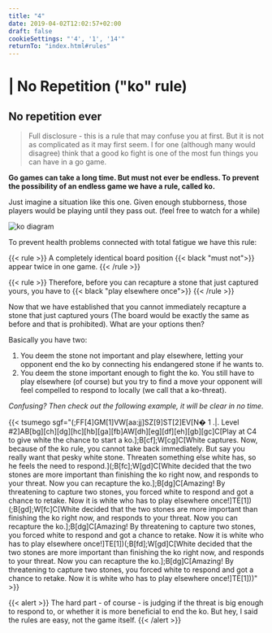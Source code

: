 ```yaml
---
title: "4"
date: 2019-04-02T12:02:57+02:00
draft: false 
cookieSettings: "'4', '1', '14'"
returnTo: "index.html#rules"
---
```


# | No Repetition ("ko" rule)
## No repetition ever

> Full disclosure - this is a rule that may confuse you at first. But it is not as complicated as it may first seem. I for one (although many would disagree) think that a good ko fight is one of the most fun things you can have in a go game.

**Go games can take a long time. But must not ever be endless. To prevent the possibility of an endless game we have a rule, called ko.**

Just imagine a situation like this one. Given enough stubborness, those players would be playing until they pass out. (feel free to watch for a while)

![ko diagram](/images/ko.gif)

To prevent health problems connected with total fatigue we have this rule:

{{< rule >}}
    A completely identical board position {{< black "must not">}} appear twice in one game.
{{< /rule >}}

{{< rule >}}
Therefore, before you can recapture a stone that just captured yours, you have to {{< black "play elsewhere once">}}
{{< /rule >}}

Now that we have established that you cannot immediately recapture a stone that just captured yours (The board would be exactly the same as before and that is prohibited). What are your options then?

Basically you have two:

1. You deem the stone not important and play elsewhere, letting your opponent end the ko by connecting his endangered stone if he wants to.
2. You deem the stone important enough to fight the ko. You still have to play elsewhere (of course) but you try to find a move your opponent will feel compelled to respond to locally (we call that a ko-threat).



*Confusing? Then check out the following example, it will be clear in no time.*

{{< tsumego sgf="(;FF[4]GM[1]VW[aa:jj]SZ[9]ST[2]EV[N� 1 .|. Level #2]AB[bg][ch][dg][hc][hb][ga][fb]AW[dh][eg][df][eh][gb][gc]C[Play at C4 to give white the chance to start a ko.];B[cf];W[cg]C[White captures. Now, because of the ko rule, you cannot take back immediately. But say you really want that pesky white stone. Threaten something else white has, so he feels the need to respond.](;B[fc];W[gd]C[White decided that the two stones are more important than finishing the ko right now, and responds to your threat. Now you can recapture the ko.];B[dg]C[Amazing! By threatening to capture two stones, you forced white to respond and got a chance to retake. Now it is white who has to play elsewhere once!]TE[1])(;B[gd];W[fc]C[White decided that the two stones are more important than finishing the ko right now, and responds to your threat. Now you can recapture the ko.];B[dg]C[Amazing! By threatening to capture two stones, you forced white to respond and got a chance to retake. Now it is white who has to play elsewhere once!]TE[1])(;B[fd];W[gd]C[White decided that the two stones are more important than finishing the ko right now, and responds to your threat. Now you can recapture the ko.];B[dg]C[Amazing! By threatening to capture two stones, you forced white to respond and got a chance to retake. Now it is white who has to play elsewhere once!]TE[1]))" >}}

{{< alert >}}
    The hard part - of course - is judging if the threat is big enough to respond to, or whether it is more beneficial to end the ko. But hey, I said the rules are easy, not the game itself.
{{< /alert >}}